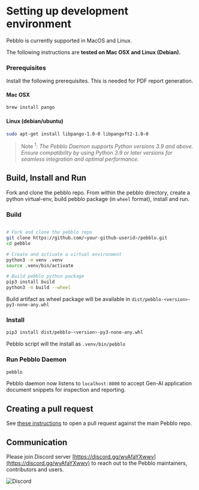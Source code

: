 # Setting up development environment

Pebblo is currently supported in MacOS and Linux.

The following instructions are **tested on Mac OSX and Linux (Debian).**

### Prerequisites

Install the following prerequisites. This is needed for PDF report generation.

#### Mac OSX

```sh
brew install pango
```

#### Linux (debian/ubuntu)

```sh
sudo apt-get install libpango-1.0-0 libpangoft2-1.0-0
```


> Note <sup>1</sup>: _The Pebblo Daemon supports Python versions 3.9 and above. 
Ensure compatibility by using Python 3.9 or later versions for seamless integration and optimal performance._

## Build, Install and Run

Fork and clone the pebblo repo. From within the pebblo directory, create a python virtual-env, build pebblo package (in `wheel` format), install and run.

### Build

```bash

# Fork and clone the pebblo repo
git clone https://github.com/<your-github-userid>/pebblo.git
cd pebblo

# Create and activate a virtual environment
python3 -m venv .venv
source .venv/bin/activate

# Build pebblo python package
pip3 install build
python3 -m build --wheel
```

Build artifact as wheel package will be available in `dist/pebblo-<version>-py3-none-any.whl`

### Install

```bash
pip3 install dist/pebblo-<version>-py3-none-any.whl
```

Pebblo script will the install as `.venv/bin/pebblo`

### Run Pebblo Daemon

```bash
pebblo
```

Pebblo daemon now listens to `localhost:8000` to accept Gen-AI application document snippets for inspection and reporting.

## Creating a pull request

See [these instructions](https://docs.github.com/en/pull-requests/collaborating-with-pull-requests/proposing-changes-to-your-work-with-pull-requests/creating-a-pull-request-from-a-fork)
to open a pull request against the main Pebblo repo.

## Communication

Please join Discord server [https://discord.gg/wyAfaYXwwv](https://discord.gg/wyAfaYXwwv) to reach out to the Pebblo maintainers, contributors and users.

![Discord](https://img.shields.io/discord/1199861582776246403?logo=discord)
